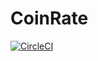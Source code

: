 # CoinRate

[![CircleCI](https://circleci.com/gh/divizdev/CoinRate.svg?style=svg)](https://circleci.com/gh/divizdev/CoinRate)
